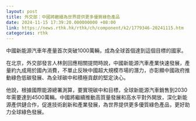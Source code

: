 ```yaml
---
layout: post
title: 外交部：中國將繼續為世界提供更多優質綠色產品
date: 2024-11-15 17:39:20.000000000 +08:00
link: https://news.rthk.hk/rthk/ch/component/k2/1779346-20241115.htm
categories: rthk
---
```


中國新能源汽車年產量首次突破1000萬輛，成為全球首個達到這個目標的國家。

在北京，外交部發言人林劍回應相關提問時說，中國新能源汽車產業快速發展，產量約九成用於國內消費，不單止反映中國超大規模市場的潛力，亦彰顯中國政府推動綠色低碳發展、為全球碳中和積極貢獻的堅定決心。

他說，根據國際能源總署測算，要實現碳中和目標，全球新能源汽車銷售到2030年需要達到4500萬輛。中國將繼續推動高質量發展和高水平對外開放，深化新能源產供鏈合作，促進技術創新和產業發展，為世界提供更多優質綠色產品，更好助力全球綠色發展。
